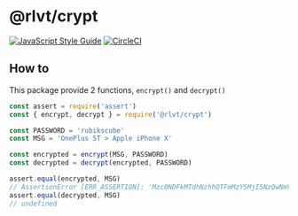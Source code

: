 # @rlvt/crypt

[![JavaScript Style Guide](https://cdn.rawgit.com/standard/standard/master/badge.svg)](https://github.com/standard/standard)
[![CircleCI](https://circleci.com/gh/Kiwup/crypt.svg?style=shield)](https://circleci.com/gh/Kiwup/crypt)

## How to
This package provide 2 functions, ```encrypt()``` and ```decrypt()```

```javascript
const assert = require('assert')
const { encrypt, decrypt } = require('@rlvt/crypt')

const PASSWORD = 'rubikscube'
const MSG = 'OnePlus 5T > Apple iPhone X'

const encrypted = encrypt(MSG, PASSWORD)
const decrypted = decrypt(encrypted, PASSWORD)

assert.equal(encrypted, MSG)
// AssertionError [ERR_ASSERTION]: 'Mzc0NDFkMTdhNzhhOTFmMzY5MjI5NzQwNmVhZGJmZjY3NjRlMTViYjRkYzE0ZTI5ZmEwY2Y2MGQxYzRlZDQ1NQ==' == 'OnePlus 5T > Apple iPhone X'
assert.equal(decrypted, MSG)
// undefined

```
